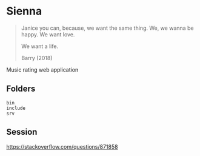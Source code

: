 # Sienna

> Janice you can, because, we want the same thing. We, we wanna be happy. We
> want love.
>
> We want a life.
>
> Barry (2018)

Music rating web application

## Folders

~~~
bin
include
srv
~~~

## Session

<https://stackoverflow.com/questions/871858>

